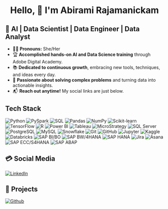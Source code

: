 <h1 align="center"> Hello, 👋 I'm Abirami Rajamanickam</h1>



## 🎯 AI | Data Scientist | Data Engineer | Data Analyst

- 🙋‍♀️ **Pronouns:** She/Her  
- 🏆 **Accomplished hands-on AI and Data Science training** through Adobe Digital Academy.  
- 📚 **Dedicated to continuous growth**, embracing new tools, techniques, and ideas every day.  
- 🧩 **Passionate about solving complex problems** and turning data into actionable insights.  
- 📬 **Reach out anytime!** My social links are just below.



## Tech Stack

![Python](https://img.shields.io/badge/Python-%23FFD43B.svg?style=for-the-badge&logo=python&logoColor=blue)
![PySpark](https://img.shields.io/badge/PySpark-%23000000.svg?style=for-the-badge&logo=apachespark&logoColor=orange)
![SQL](https://img.shields.io/badge/SQL-%23008080.svg?style=for-the-badge&logo=sql&logoColor=white)
![Pandas](https://img.shields.io/badge/Pandas-%23150458.svg?style=for-the-badge&logo=pandas&logoColor=white)
![NumPy](https://img.shields.io/badge/NumPy-%23013243.svg?style=for-the-badge&logo=numpy&logoColor=white)
![Scikit-learn](https://img.shields.io/badge/Scikit--learn-%23F7931E.svg?style=for-the-badge&logo=scikit-learn&logoColor=white)
![TensorFlow](https://img.shields.io/badge/TensorFlow-%23FF6F00.svg?style=for-the-badge&logo=tensorflow&logoColor=white)
![R](https://img.shields.io/badge/R-%23276DC3.svg?style=for-the-badge&logo=r&logoColor=white)
![Power BI](https://img.shields.io/badge/Power%20BI-%23F2C811.svg?style=for-the-badge&logo=powerbi&logoColor=white)
![Tableau](https://img.shields.io/badge/Tableau-%23E97627.svg?style=for-the-badge&logo=tableau&logoColor=white)
![MicroStrategy](https://img.shields.io/badge/MicroStrategy-red.svg?style=for-the-badge&logo=microstrategy&logoColor=white)
![SQL Server](https://img.shields.io/badge/SQL%20Server-%23CC2927.svg?style=for-the-badge&logo=microsoftsqlserver&logoColor=white)
![PostgreSQL](https://img.shields.io/badge/PostgreSQL-%234169E1.svg?style=for-the-badge&logo=postgresql&logoColor=white)
![MySQL](https://img.shields.io/badge/MySQL-%234479A1.svg?style=for-the-badge&logo=mysql&logoColor=white)
![Snowflake](https://img.shields.io/badge/Snowflake-%2300B5E2.svg?style=for-the-badge&logo=snowflake&logoColor=white)
![Git](https://img.shields.io/badge/Git-%23F05032.svg?style=for-the-badge&logo=git&logoColor=white)
![GitHub](https://img.shields.io/badge/GitHub-%23181717.svg?style=for-the-badge&logo=github&logoColor=white)
![Jupyter](https://img.shields.io/badge/Jupyter-%23F37626.svg?style=for-the-badge&logo=jupyter&logoColor=white)
![Kaggle](https://img.shields.io/badge/Kaggle-%2320BEFF.svg?style=for-the-badge&logo=kaggle&logoColor=white)
![Databricks](https://img.shields.io/badge/Databricks-%23FF3621.svg?style=for-the-badge&logo=databricks&logoColor=white)
![SAP BI/BO](https://img.shields.io/badge/SAP%20BI%2FBO-%23010101.svg?style=for-the-badge&logo=sap&logoColor=white)
![SAP BW/4HANA](https://img.shields.io/badge/SAP%20BW%2F4HANA-%23013243.svg?style=for-the-badge&logo=sap&logoColor=white)
![SAP HANA](https://img.shields.io/badge/SAP%20Native%20HANA-%230091BD.svg?style=for-the-badge&logo=sap&logoColor=white)
![Jira](https://img.shields.io/badge/Jira-0052CC.svg?style=for-the-badge&logo=jira&logoColor=white)
![Asana](https://img.shields.io/badge/Asana-273347.svg?style=for-the-badge&logo=asana&logoColor=white)
![SAP ECC/S4HANA](https://img.shields.io/badge/SAP%20ECC%2FS4HANA-%230091BD.svg?style=for-the-badge&logo=sap&logoColor=white)
![SAP ABAP](https://img.shields.io/badge/SAP%20ABAP-%23010101.svg?style=for-the-badge&logo=sap&logoColor=white)



## 💳 Social Media
[![LinkedIn](https://img.shields.io/badge/LinkedIn-0077B5?style=for-the-badge&logo=linkedin&logoColor=white)](https://www.linkedin.com/in/abirami-rajamanickam/) 



## 📂 Projects
[![Github](https://img.shields.io/badge/Github-%234CAF50.svg?style=for-the-badge&logo=github&logoColor=white)](https://github.com/AbiramiRajam/Python-Projects)





